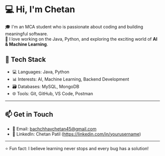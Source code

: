 # 💻 Hi, I'm Chetan

🎓 I'm an MCA student who is passionate about coding and building meaningful software.  
🚀 I love working on the Java, Python, and exploring the exciting world of **AI & Machine Learning**.  

## 🧰 Tech Stack

- 💻 Languages: Java, Python
- 📊 Interests: AI, Machine Learning, Backend Development
- 🗃️ Databases: MySQL, MongoDB
- 🌐 Tools: Git, GitHub, VS Code, Postman

---

## 📫 Get in Touch

- 📧 Email: bachchhavchetan45@gmail.com
- 💼 LinkedIn: Chetan Patil (https://linkedin.com/in/yourusername)

---

⭐️ Fun fact: I believe learning never stops and every bug has a solution!


